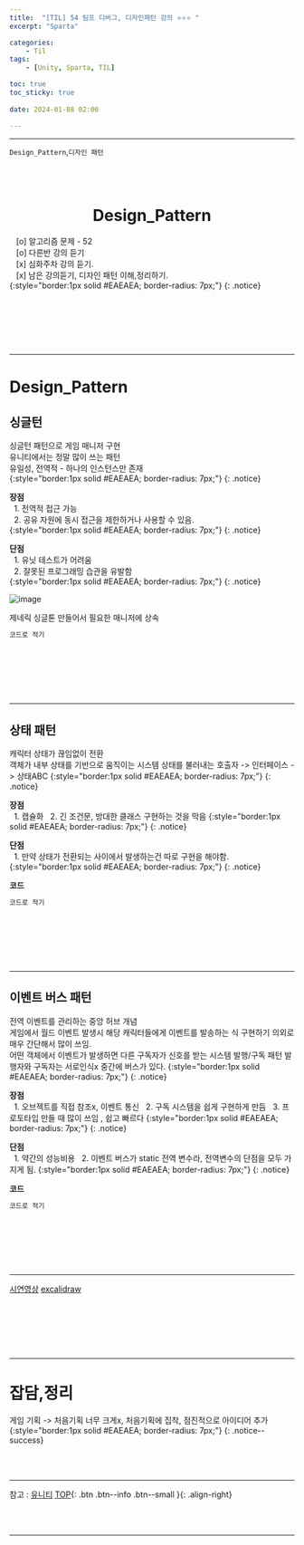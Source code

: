```yaml
---
title:  "[TIL] 54 팀프 디버그, 디자인패턴 강의 ⭐⭐⭐ "
excerpt: "Sparta"

categories:
    - Til
tags:
    - [Unity, Sparta, TIL]

toc: true
toc_sticky: true
 
date: 2024-01-08 02:00

---
```

- - -


`Design_Pattern`,`디자인 패턴`

<BR><BR>

<center><H1>  Design_Pattern  </H1></center>

&nbsp;&nbsp; [o] 알고리즘 문제  - 52  
&nbsp;&nbsp; [o] 다른반 강의 듣기   
&nbsp;&nbsp; [x] 심화주차 강의 듣기.  
&nbsp;&nbsp; [x] 남은 강의듣기, 디자인 패턴 이해,정리하기.   
{:style="border:1px solid #EAEAEA; border-radius: 7px;"}
{: .notice}  

<br><br><br><br><br>
- - - 


# Design_Pattern

## 싱글턴
싱글턴 패턴으로 게임 매니저 구현  
유니티에서는 정말 많이 쓰는 패턴  
유일성, 전역적 - 하나의 인스턴스만 존재  
{:style="border:1px solid #EAEAEA; border-radius: 7px;"}
{: .notice} 

**장점**  
&nbsp;&nbsp;1. 전역적 접근 가능  
&nbsp;&nbsp;2. 공유 자원에 동시 접근을 제한하거나 사용할 수 있음.  
{:style="border:1px solid #EAEAEA; border-radius: 7px;"}
{: .notice} 

**단점**  
&nbsp;&nbsp;1. 유닛 테스트가 어려움  
&nbsp;&nbsp;2. 잘못된 프로그래밍 습관을 유발함  
{:style="border:1px solid #EAEAEA; border-radius: 7px;"}
{: .notice} 

![image](https://github.com/levell1/levell1.github.io/assets/96651722/8b3637b3-5f7f-4fff-bafe-bebff943a30c)

제네릭 싱글톤 만들어서 필요한 매니저에 상속

<div class="notice--primary" markdown="1"> 

```c# 
코드로 적기
```
</div>

<br><br><br><br><br>
- - - 


## 상태 패턴
캐릭터 상태가 끊임없이 전환  
객체가 내부 상태를 기반으로 움직이는 시스템
상태를 불러내는 호출자 -> 인터페이스 -> 상태ABC
{:style="border:1px solid #EAEAEA; border-radius: 7px;"}
{: .notice} 

**장점**  
&nbsp;&nbsp;1. 캡슐화
&nbsp;&nbsp;2. 긴 조건문, 방대한 클래스 구현하는 것을 막음
{:style="border:1px solid #EAEAEA; border-radius: 7px;"}
{: .notice} 

**단점**  
&nbsp;&nbsp;1. 만약 상태가 전환되는 사이에서 발생하는건 따로 구현을 해야함.
{:style="border:1px solid #EAEAEA; border-radius: 7px;"}
{: .notice} 

**코드**  
<div class="notice--primary" markdown="1"> 

```c# 
코드로 적기
```
</div>

<br><br><br><br><br>
- - - 

## 이벤트 버스 패턴
전역 이벤트를 관리하는 중앙 허브 개념  
게임에서 월드 이벤트 발생시 해당 캐릭터들에게 이벤트를 발송하는 식
구현하기 의외로 매우 간단해서 많이 쓰임.  
어떤 객체에서 이벤트가 발생하면 다른 구독자가 신호를 받는 시스템
발행/구독 패턴
발행자와 구독자는 서로인식x 중간에 버스가 있다.
{:style="border:1px solid #EAEAEA; border-radius: 7px;"}
{: .notice} 

**장점**  
&nbsp;&nbsp;1. 오브젝트를 직접 참조x, 이벤트 통신
&nbsp;&nbsp;2. 구독 시스템을 쉽게 구현하게 만듬
&nbsp;&nbsp;3. 프로토타입 만들 때 많이 쓰임 , 쉽고 빠르다
{:style="border:1px solid #EAEAEA; border-radius: 7px;"}
{: .notice} 

**단점**  
&nbsp;&nbsp;1. 약간의 성능비용
&nbsp;&nbsp;2. 이벤트 버스가 static 전역 변수라, 전역변수의 단점을 모두 가지게 됨.
{:style="border:1px solid #EAEAEA; border-radius: 7px;"}
{: .notice} 

**코드**  
<div class="notice--primary" markdown="1"> 

```c# 
코드로 적기
```
</div>

<br><br><br><br><br>
- - - 

[시연영상](https://youtu.be/_TnqFKMlluw)
[excalidraw](https://excalidraw.com/#room=7f9af77f81201e6316f9,Pc9tAjBgRc27mN-BAg4pmQ)

<br><br><br><br><br>
- - - 

# 잡담,정리
게임 기획 -> 처음기획 너무 크게x, 처음기획에 집착, 점진적으로 아이디어 추가  
{:style="border:1px solid #EAEAEA; border-radius: 7px;"}
{: .notice--success}  

<br><br>
- - -

참고 : [유니티](https://docs.unity3d.com/kr/)
[TOP](#){: .btn .btn--info .btn--small }{: .align-right}


<br><br>
- - -
